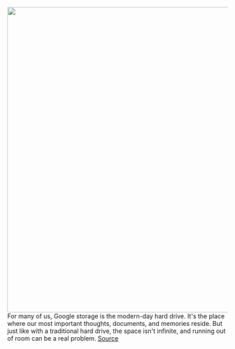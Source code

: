 <img src='https://cdn.vox-cdn.com/thumbor/R4wRLj1eFf4YTfeCL7ouoYUFdxw=/0x0:2040x1360/1200x800/filters:focal(857x517:1183x843)/cdn.vox-cdn.com/uploads/chorus_image/image/68830587/acastro_190318_1777_google_drive_0001.0.jpg' width='700px' /><br/>
For many of us, Google storage is the modern-day hard drive. It's the place where our most important thoughts, documents, and memories reside. But just like with a traditional hard drive, the space isn't infinite, and running out of room can be a real problem.
<a href='https://www.theverge.com/22286339/google-drive-storage-more-space-how-to-photos-files'> Source <a/>